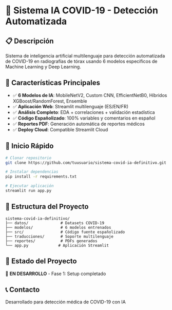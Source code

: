 # 🦠 Sistema IA COVID-19 - Detección Automatizada

## 📋 Descripción
Sistema de inteligencia artificial multilenguaje para detección automatizada de COVID-19 en radiografías de tórax usando 6 modelos específicos de Machine Learning y Deep Learning.

## 🎯 Características Principales
- ✅ **6 Modelos de IA**: MobileNetV2, Custom CNN, EfficientNetB0, Híbridos XGBoost/RandomForest, Ensemble
- ✅ **Aplicación Web**: Streamlit multilenguaje (ES/EN/FR)
- ✅ **Análisis Completo**: EDA + correlaciones + validación estadística
- ✅ **Código Españolizado**: 100% variables y comentarios en español
- ✅ **Reportes PDF**: Generación automática de reportes médicos
- ✅ **Deploy Cloud**: Compatible Streamlit Cloud

## 🚀 Inicio Rápido
```bash
# Clonar repositorio
git clone https://github.com/tuusuario/sistema-covid-ia-definitivo.git

# Instalar dependencias
pip install -r requirements.txt

# Ejecutar aplicación
streamlit run app.py
```

## 📂 Estructura del Proyecto
```
sistema-covid-ia-definitivo/
├── datos/              # Datasets COVID-19
├── modelos/            # 6 modelos entrenados
├── src/                # Código fuente españolizado
├── traducciones/       # Soporte multilenguaje
├── reportes/           # PDFs generados
└── app.py             # Aplicación Streamlit
```

## 🎯 Estado del Proyecto
🔄 **EN DESARROLLO** - Fase 1: Setup completado

## 📞 Contacto
Desarrollado para detección médica de COVID-19 con IA
